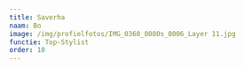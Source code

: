 ```yaml
---
title: Saverha
naam: Bo
image: /img/profielfotos/IMG_0360_0000s_0006_Layer 11.jpg
functie: Top-Stylist
order: 10
---
```

